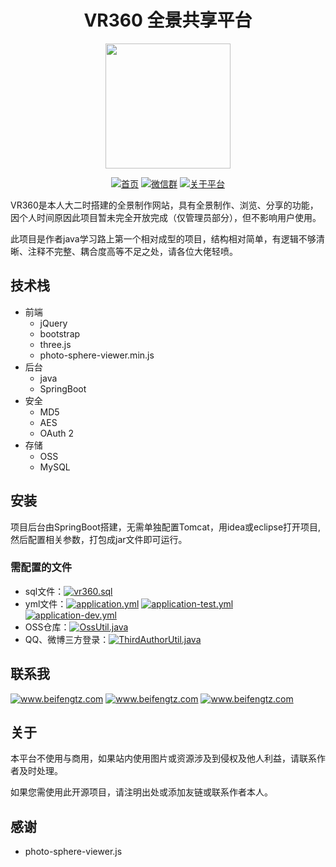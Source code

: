 <h1 align="center">VR360 全景共享平台</h1>
<p align="center">
<a href="https://github.com/tzfun/vr360-panorama-web" target="_blank">
	<img src="https://vr360-beifengtz.oss-cn-beijing.aliyuncs.com/vrphoto/vr360.png" width="200"/>
</a>
</p>

<p align="center">
  <a href="https://vr.beifengtz.com/"><img src="https://img.shields.io/badge/view-预览效果-brightgreen.svg" alt="首页"></a>
  <a href="#联系我"><img src="https://img.shields.io/badge/contact-联系作者-blue.svg" alt="微信群"></a>
  <a href="#关于"><img src="https://img.shields.io/badge/about-关于平台-critical.svg" alt="关于平台"></a>

VR360是本人大二时搭建的全景制作网站，具有全景制作、浏览、分享的功能，因个人时间原因此项目暂未完全开放完成（仅管理员部分），但不影响用户使用。

此项目是作者java学习路上第一个相对成型的项目，结构相对简单，有逻辑不够清晰、注释不完整、耦合度高等不足之处，请各位大佬轻喷。
</p>

## 技术栈
* 前端
    * jQuery
    * bootstrap
    * three.js
    * photo-sphere-viewer.min.js
* 后台
    * java
    * SpringBoot
* 安全
    * MD5
    * AES
    * OAuth 2
* 存储
    * OSS
    * MySQL

## 安装
项目后台由SpringBoot搭建，无需单独配置Tomcat，用idea或eclipse打开项目,然后配置相关参数，打包成jar文件即可运行。
### 需配置的文件
- sql文件：<a href="https://github.com/tzfun/vr360-panorama-web/blob/master/sql/vr360.sql"><img src="https://img.shields.io/badge/vr360.sql-数据库文件-blue.svg" alt="vr360.sql"></a> 
- yml文件：<a href="https://github.com/tzfun/vr360-panorama-web/tree/master/src/main/resources/application.yml"><img src="https://img.shields.io/badge/application.yml-运行环境配置-yellow.svg" alt="application.yml"></a> <a href="https://github.com/tzfun/vr360-panorama-web/tree/master/src/main/resources/application-test.yml"><img src="https://img.shields.io/badge/application--test.yml-测试环境配置-pink.svg" alt="application-test.yml"></a> <a href="https://github.com/tzfun/vr360-panorama-web/tree/master/src/main/resources/application-dev.yml"><img src="https://img.shields.io/badge/application--dev.yml-生产环境配置-blue.svg" alt="application-dev.yml"></a>
- OSS仓库：<a href="https://github.com/tzfun/vr360-panorama-web/blob/master/src/main/java/com/beifengtz/vr360/util/OssUtil.java"><img src="https://img.shields.io/badge/OssUtil.java-OSS工具类-red.svg" alt="OssUtil.java"></a> 
- QQ、微博三方登录：<a href="https://github.com/tzfun/vr360-panorama-web/blob/master/src/main/java/com/beifengtz/vr360/util/ThirdAuthorUtil.java"><img src="https://img.shields.io/badge/ThirdAuthorUtil.java-三方登录工具类-purple.svg" alt="ThirdAuthorUtil.java"></a> 

## 联系我
 <a href="http://www.beifengtz.com"><img src="https://img.shields.io/badge/个人网站-www.beifengtz.com-olive--green.svg" alt="www.beifengtz.com"></a> 
 <a href="#"><img src="https://img.shields.io/badge/QQ-1246886075-red.svg" alt="www.beifengtz.com"></a>
 <a href="https://vr.beifengtz.com/p/mywechat.html"><img src="https://img.shields.io/badge/微信-tzbieyang-blue.svg" alt="www.beifengtz.com"></a>

## 关于
本平台不使用与商用，如果站内使用图片或资源涉及到侵权及他人利益，请联系作者及时处理。

如果您需使用此开源项目，请注明出处或添加友链或联系作者本人。

## 感谢
- photo-sphere-viewer.js
